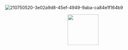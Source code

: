 ![210750520-3e02a9d8-45ef-4949-9aba-ca84e1f164b9](https://github.com/Tu9L3/Tu9L3/assets/105733425/bf035000-a394-4c9f-bf1b-fd1aeea63cd9)
<div id="header" align="center">
  <img src="https://media.giphy.com/media/M9gbBd9nbDrOTu1Mqx/giphy.gif" width="100"/>
</div>
